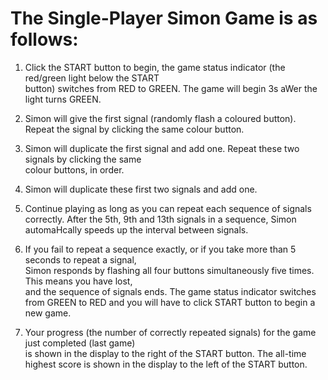# The	Single-Player	Simon	Game	is	as	follows:	

1. Click	 the	START	button	 to	begin,	 the	game	status	indicator	 (the	 red/green	light	below	 the	START	
button)	switches	from	RED	to	GREEN.	The	game	will	begin	3s	aWer	the	light	turns	GREEN.

3. Simon	will	give	the	first	signal	(randomly	flash	a	coloured	button).	Repeat	the	signal	by	clicking	the	
same	colour	button.	
4. Simon	will	duplicate	 the	first	 signal	and	add	one.	Repeat	 these	 two	 signals	by	clicking	 the	 same	
colour	buttons,	in	order.	
5. Simon	will	duplicate	these	first	two	signals	and	add	one.	
6. Continue	playing	as	long	as	you	can	repeat	each	sequence	of	signals	correctly.	After	the	5th,	9th	
and	13th	signals	in	a	sequence,	Simon	automaHcally	speeds	up	the	interval	between	signals.	
7. If	 you	 fail	 to	 repeat	 a	 sequence	 exactly,	 or	 if	 you	 take	more	 than	 5	 seconds	 to	 repeat	 a	 signal,	
Simon	responds	by	flashing	all	four	buttons	simultaneously	five	times.		This	means	you	have	lost,	
and	the	sequence	of	signals	ends.	The	game	status	indicator	switches	from	GREEN	to	RED	and	you	
will	have	to	click	START	button	to	begin	a	new	game.		
8. Your	progress	(the	number	of	correctly	repeated	signals)	for	the	game	just	completed	(last	game)	
is	shown	in	the	display	to	the	right	of	the	START	button.	The	all-time	highest	score	is	shown	in	the	
display	to	the	left	of	the	START	button.
